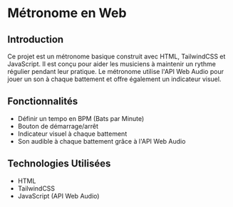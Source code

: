 # Métronome en Web

## Introduction
Ce projet est un métronome basique construit avec HTML, TailwindCSS et JavaScript. Il est conçu pour aider les musiciens à maintenir un rythme régulier pendant leur pratique. Le métronome utilise l'API Web Audio pour jouer un son à chaque battement et offre également un indicateur visuel.

## Fonctionnalités
- Définir un tempo en BPM (Bats par Minute)
- Bouton de démarrage/arrêt
- Indicateur visuel à chaque battement
- Son audible à chaque battement grâce à l'API Web Audio

## Technologies Utilisées
- HTML
- TailwindCSS
- JavaScript (API Web Audio)